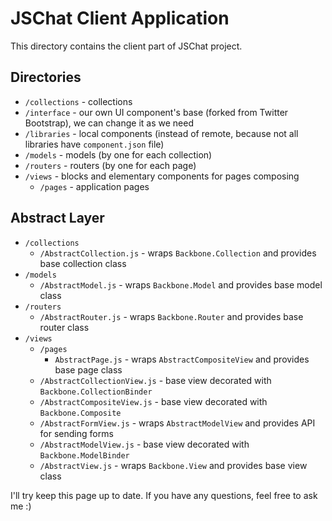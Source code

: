 # JSChat Client Application
This directory contains the client part of JSChat project.

## Directories
  - `/collections` - collections
  - `/interface` - our own UI component's base (forked from Twitter Bootstrap), we can change it as we need
  - `/libraries` - local components (instead of remote, because not all libraries have `component.json` file)
  - `/models` - models (by one for each collection)
  - `/routers` - routers (by one for each page)
  - `/views` - blocks and elementary components for pages composing
    - `/pages` - application pages

## Abstract Layer
  - `/collections`
    - `/AbstractCollection.js` - wraps `Backbone.Collection` and provides base collection class
  - `/models`
    - `/AbstractModel.js` - wraps `Backbone.Model` and provides base model class
  - `/routers`
    - `/AbstractRouter.js` - wraps `Backbone.Router` and provides base router class
  - `/views`
    - `/pages`
      - `AbstractPage.js` - wraps `AbstractCompositeView` and provides base page class
    - `/AbstractCollectionView.js` - base view decorated with `Backbone.CollectionBinder`
    - `/AbstractCompositeView.js` - base view decorated with `Backbone.Composite`
    - `/AbstractFormView.js` - wraps `AbstractModelView` and provides API for sending forms
    - `/AbstractModelView.js` - base view decorated with `Backbone.ModelBinder`
    - `/AbstractView.js` - wraps `Backbone.View` and provides base view class

I'll try keep this page up to date. If you have any questions, feel free to ask me :)
